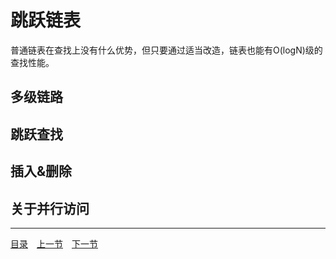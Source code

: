 # 跳跃链表

普通链表在查找上没有什么优势，但只要通过适当改造，链表也能有O(logN)级的查找性能。

## 多级链路




## 跳跃查找


## 插入&删除



## 关于并行访问

---
[目录](../index.md)　[上一节](02-B.md)　[下一节](02.md)
